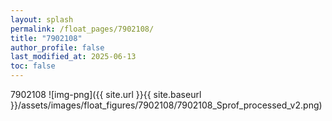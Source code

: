 ```yaml
---
layout: splash
permalink: /float_pages/7902108/
title: "7902108"
author_profile: false
last_modified_at: 2025-06-13
toc: false
---
```

 
7902108
![img-png]({{ site.url }}{{ site.baseurl }}/assets/images/float_figures/7902108/7902108_Sprof_processed_v2.png)